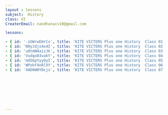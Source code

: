 ```yaml
--- 
layout : lessons 
subject:  History
class: XI
CreaterEmail: nandhanacv10@gmail.com

lessons: 

- { id: '-zGWrwEHrCs', title: 'KITE VICTERS Plus one History  Class 01 (First Bell-ഫസ്റ്റ് ബെല്‍)' }
- { id: 'N9yJdjs4x4I', title: 'KITE VICTERS Plus one History  Class 02 (First Bell-ഫസ്റ്റ് ബെല്‍)' }
- { id: 'u0tmN4aizJk', title: 'KITE VICTERS Plus one History  Class 03 (First Bell-ഫസ്റ്റ് ബെല്‍)' }
- { id: 'Vudqo03vakY', title: 'KITE VICTERS Plus one History  Class 04 (First Bell-ഫസ്റ്റ് ബെല്‍)' }
- { id: 'md56pYyyOyI', title: 'KITE VICTERS Plus one History  Class 05 (First Bell-ഫസ്റ്റ് ബെല്‍)' }
- { id: 'WPohf4nRlXY', title: 'KITE VICTERS Plus one History  Class 06 (First Bell-ഫസ്റ്റ് ബെല്‍)' }
- { id: '4AD6W0YDcjs', title: 'KITE VICTERS Plus one History  Class 07 (First Bell-ഫസ്റ്റ് ബെല്‍)' }








---
```

